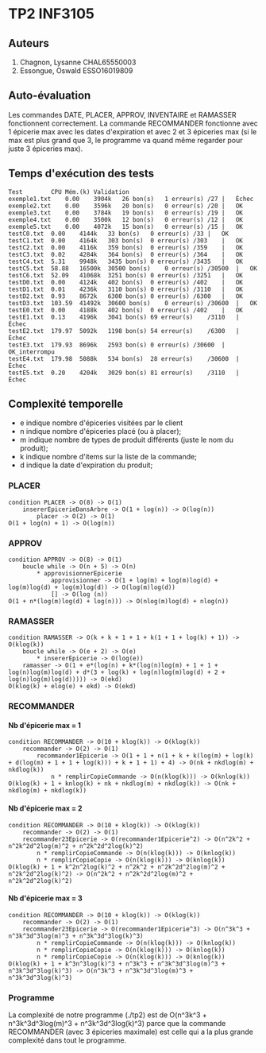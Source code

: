 # TP2 INF3105

## Auteurs
1) Chagnon, Lysanne CHAL65550003
2) Essongue, Oswald ESSO16019809

## Auto-évaluation
Les commandes DATE, PLACER, APPROV, INVENTAIRE et RAMASSER fonctionnent correctement.
La commande RECOMMANDER fonctionne avec 1 épicerie max avec les dates d'expiration et avec 2 et 3 épiceries max (si le max est plus grand que 3, le programme va quand même regarder pour juste 3 épiceries max).

## Temps d'exécution des tests
```
Test    	CPU	Mém.(k)	Validation
exemple1.txt	0.00	3904k	26 bon(s)	1 erreur(s)	/27	|	Échec
exemple2.txt	0.00	3596k	20 bon(s)	0 erreur(s)	/20	|	OK
exemple3.txt	0.00	3784k	19 bon(s)	0 erreur(s)	/19	|	OK
exemple4.txt	0.00	3500k	12 bon(s)	0 erreur(s)	/12	|	OK
exemple5.txt	0.00	4072k	15 bon(s)	0 erreur(s)	/15	|	OK
testC0.txt	0.00	4144k	33 bon(s)	0 erreur(s)	/33	|	OK
testC1.txt	0.00	4164k	303 bon(s)	0 erreur(s)	/303	|	OK
testC2.txt	0.00	4116k	359 bon(s)	0 erreur(s)	/359	|	OK
testC3.txt	0.02	4284k	364 bon(s)	0 erreur(s)	/364	|	OK
testC4.txt	5.31	9948k	3435 bon(s)	0 erreur(s)	/3435	|	OK
testC5.txt	58.88	16500k	30500 bon(s)	0 erreur(s)	/30500	|	OK
testC6.txt	52.09	41068k	3251 bon(s)	0 erreur(s)	/3251	|	OK
testD0.txt	0.00	4124k	402 bon(s)	0 erreur(s)	/402	|	OK
testD1.txt	0.01	4236k	3110 bon(s)	0 erreur(s)	/3110	|	OK
testD2.txt	0.93	8672k	6300 bon(s)	0 erreur(s)	/6300	|	OK
testD3.txt	103.59	41492k	30600 bon(s)	0 erreur(s)	/30600	|	OK
testE0.txt	0.00	4188k	402 bon(s)	0 erreur(s)	/402	|	OK
testE1.txt	0.13	4196k	3041 bon(s)	69 erreur(s)	/3110	|	Échec
testE2.txt	179.97	5092k	1198 bon(s)	54 erreur(s)	/6300	|	Échec
testE3.txt	179.93	8696k	2593 bon(s)	0 erreur(s)	/30600	|	OK_interrompu
testE4.txt	179.98	5088k	534 bon(s)	28 erreur(s)	/30600	|	Échec
testE5.txt	0.20	4204k	3029 bon(s)	81 erreur(s)	/3110	|	Échec
```

## Complexité temporelle

* e indique nombre d'épiceries visitées par le client
* n indique nombre d'épiceries placé (ou à placer);
* m indique nombre de types de produit différents (juste le nom du produit);
* k indique nombre d'items sur la liste de la commande;
* d indique la date d'expiration du produit;

### PLACER
```
condition PLACER -> O(8) -> O(1)
    insererEpicerieDansArbre -> O(1 + log(n)) -> O(log(n))
        placer -> O(2) -> O(1)
O(1 + log(n) + 1) -> O(log(n))
```

### APPROV
```
condition APPROV -> O(8) -> O(1)
    boucle while -> O(n + 5) -> O(n)
        * approvisionnerEpicerie
            approvisionner -> O(1 + log(m) + log(m)log(d) + log(m)log(d) + log(m)log(d)) -> O(log(m)log(d))
            [] -> O(log (n))
O(1 + n*(log(m)log(d) + log(n))) -> O(nlog(m)log(d) + nlog(n))
```

### RAMASSER
```
condition RAMASSER -> O(k + k + 1 + 1 + k(1 + 1 + log(k) + 1)) -> O(klog(k))
    boucle while -> O(e + 2) -> O(e)
        * insererEpicerie -> O(log(e))
    ramasser -> O(1 + e*(log(n) + k*(log(n)log(m) + 1 + 1 + log(n)log(m)log(d) + d*(3 + log(k) + log(n)log(m)log(d) + 2 + log(n)log(m)log(d))))) -> O(ekd)
O(klog(k) + elog(e) + ekd) -> O(ekd)
```

### RECOMMANDER

#### Nb d'épicerie max = 1
```
condition RECOMMANDER -> O(10 + klog(k)) -> O(klog(k))
    recommander -> O(2) -> O(1)
        recommander1Epicerie -> O(1 + 1 + n(1 + k + k(log(m) + log(k) + d(log(m) + 1 + 1 + log(k))) + k + 1 + 1) + 4) -> O(nk + nkdlog(m) + nkdlog(k))
            n * remplirCopieCommande -> O(n(klog(k))) -> O(knlog(k))
O(klog(k) + 1 + knlog(k) + nk + nkdlog(m) + nkdlog(k)) -> O(nk + nkdlog(m) + nkdlog(k))
```
#### Nb d'épicerie max = 2
```
condition RECOMMANDER -> O(10 + klog(k)) -> O(klog(k))
    recommander -> O(2) -> O(1)
    recommander23Epicerie -> O(recommander1Epicerie^2) -> O(n^2k^2 + n^2k^2d^2log(m)^2 + n^2k^2d^2log(k)^2)
        n * remplirCopieCommande -> O(n(klog(k))) -> O(knlog(k))
        n * remplirCopieCopie -> O(n(klog(k))) -> O(knlog(k))
O(klog(k) + 1 + k^2n^2log(k)^2 + n^2k^2 + n^2k^2d^2log(m)^2 + n^2k^2d^2log(k)^2) -> O(n^2k^2 + n^2k^2d^2log(m)^2 + n^2k^2d^2log(k)^2)
```
#### Nb d'épicerie max = 3
```
condition RECOMMANDER -> O(10 + klog(k)) -> O(klog(k))
    recommander -> O(2) -> O(1)
    recommander23Epicerie -> O(recommander1Epicerie^3) -> O(n^3k^3 + n^3k^3d^3log(m)^3 + n^3k^3d^3log(k)^3)
        n * remplirCopieCommande -> O(n(klog(k))) -> O(knlog(k))
        n * remplirCopieCopie -> O(n(klog(k))) -> O(knlog(k))
        n * remplirCopieCopie -> O(n(klog(k))) -> O(knlog(k))
O(klog(k) + 1 + k^3n^3log(k)^3 + n^3k^3 + n^3k^3d^3log(m)^3 + n^3k^3d^3log(k)^3) -> O(n^3k^3 + n^3k^3d^3log(m)^3 + n^3k^3d^3log(k)^3)
```

### Programme
La complexité de notre programme (./tp2) est de O(n^3k^3 + n^3k^3d^3log(m)^3 + n^3k^3d^3log(k)^3) parce que la commande RECOMMANDER (avec 3 épiceries maximale) est celle qui a la plus grande complexité dans tout le programme.
